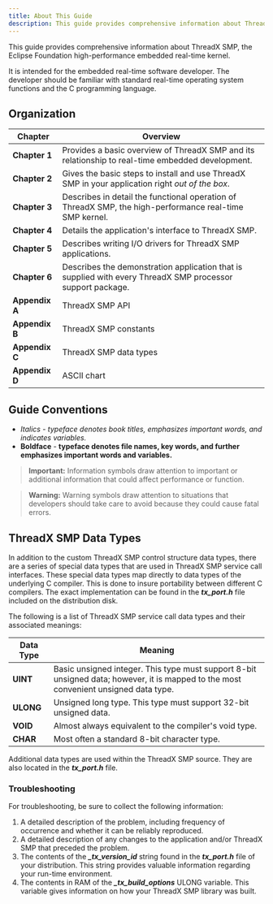 ```yaml
---
title: About This Guide
description: This guide provides comprehensive information about ThreadX SMP, the Eclipse Foundation high-performance embedded real-time kernel.
---
```



This guide provides comprehensive information about ThreadX SMP, the Eclipse Foundation high-performance embedded real-time kernel.

It is intended for the embedded real-time software developer. The developer should be familiar with standard real-time operating system functions and the C programming language.

## Organization

| Chapter       | Overview                    |
| ------------- | ---------------------------------------------------------------------------------------------------------- |
| **Chapter 1** | Provides a basic overview of ThreadX SMP and its relationship to real-time embedded development.           |
| **Chapter 2** | Gives the basic steps to install and use ThreadX SMP in your application right *out of the box*.           |
| **Chapter 3** | Describes in detail the functional operation of ThreadX SMP, the high-performance real-time SMP kernel.    |
| **Chapter 4** | Details the application's interface to ThreadX SMP.                                                        |
| **Chapter 5** | Describes writing I/O drivers for ThreadX SMP applications.                                                |
| **Chapter 6** | Describes the demonstration application that is supplied with every ThreadX SMP processor support package. |
| **Appendix A** | ThreadX SMP API        |
| **Appendix B** | ThreadX SMP constants  |
| **Appendix C** | ThreadX SMP data types |
| **Appendix D** | ASCII chart            |

## Guide Conventions

- *Italics* - *typeface denotes book titles, emphasizes important words, and indicates variables.*
- **Boldface** - **typeface denotes file names, key words, and further emphasizes important words and variables.**

> **Important:** Information symbols draw attention to important or additional information that could affect performance or function.

> **Warning:** Warning symbols draw attention to situations that developers should take care to avoid because they could cause fatal errors.

## ThreadX SMP Data Types

In addition to the custom ThreadX SMP control structure data types, there are a series of special data types that are used in ThreadX SMP service call interfaces. These special data types map directly to data types of the underlying C compiler. This is done to insure portability between different C compilers. The exact implementation can be found in the ***tx_port.h*** file included on the distribution disk.

The following is a list of ThreadX SMP service call data types and their associated meanings:

| Data Type          | Meaning                                                          |
| --------- | --------------------------------------------------------- |
| **UINT**  | Basic unsigned integer. This type must support 8-bit unsigned data; however, it is mapped to the most convenient unsigned data type. |
| **ULONG** | Unsigned long type. This type must support 32-bit unsigned data.                                                                     |
| **VOID**  | Almost always equivalent to the compiler's void type.                                                                                |
| **CHAR**  | Most often a standard 8-bit character type.                                                                                          |

Additional data types are used within the ThreadX SMP source. They are also located in the ***tx_port.h*** file.

### Troubleshooting

For troubleshooting, be sure to collect the following information:

1. A detailed description of the problem, including frequency of occurrence and whether it can be reliably reproduced.
2. A detailed description of any changes to the application and/or ThreadX SMP that preceded the problem.
3. The contents of the ***_tx_version_id*** string found in the ***tx_port.h*** file of your distribution. This string provides valuable information regarding your run-time environment.
4. The contents in RAM of the ***_tx_build_options*** ULONG variable. This variable gives information on how your ThreadX SMP library was built.

